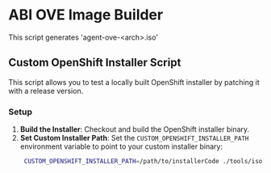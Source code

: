# ABI OVE Image Builder
This script generates 'agent-ove-\<arch\>.iso'

## Custom OpenShift Installer Script

This script allows you to test a locally built OpenShift installer by patching it with a release version.

### Setup

1. **Build the Installer**: Checkout and build the OpenShift installer binary.
2. **Set Custom Installer Path**: Set the `CUSTOM_OPENSHIFT_INSTALLER_PATH` environment variable to point to your custom installer binary:
   ```bash
    CUSTOM_OPENSHIFT_INSTALLER_PATH=/path/to/installerCode ./tools/iso_builder/hack/build-ove-image.sh 
    ```